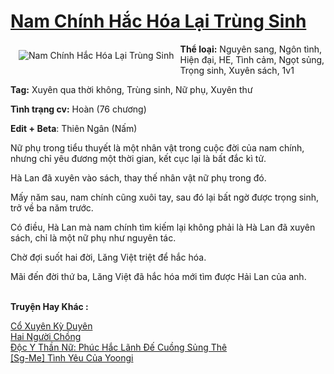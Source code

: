 <a href="https://utruyen.com/nam-chinh-hac-hoa-lai-trung-sinh/25328/" title="Nam Chính Hắc Hóa Lại Trùng Sinh"><h1>Nam Chính Hắc Hóa Lại Trùng Sinh</h1></a><div style="display:table"><img align="right" style="float: left; padding: 10px;" src="https://utruyen.com/images/story/200x260/nam-chinh-hac-hoa-lai-trung-sinh-1586090780.jpg" alt="Nam Chính Hắc Hóa Lại Trùng Sinh"><b>Thể loại:</b> Nguyên sang, Ngôn tình, Hiện đại, HE, Tình cảm, Ngọt sủng, Trọng sinh, Xuyên sách, 1v1 <p></p><b>Tag:</b> Xuyên qua thời không, Trùng sinh, Nữ phụ, Xuyên thư<p></p><b>Tình trạng cv:</b> Hoàn (76 chương)<p></p><b>Edit + Beta</b>: Thiên Ngân (Nấm)<p></p>Nữ phụ trong tiểu thuyết là một nhân vật trong cuộc đời của nam chính, nhưng chỉ yêu đương một thời gian, kết cục lại là bất đắc kì tử.<p></p>Hà Lan đã xuyên vào sách, thay thế nhân vật nữ phụ trong đó.<p></p>Mấy năm sau, nam chính cũng xuôi tay, sau đó lại bất ngờ được trọng sinh, trở về ba năm trước.<p></p>Có điều, Hà Lan mà nam chính tìm kiếm lại không phải là Hà Lan đã xuyên sách, chỉ là một nữ phụ như nguyên tác.<p></p>Chờ đợi suốt hai đời, Lăng Việt triệt để hắc hóa. <p></p>Mãi đến đời thứ ba, Lăng Việt đã hắc hóa mới tìm được Hải Lan của anh.</div><p><br><b>Truyện Hay Khác :</b></p><a href="https://utruyen.com/co-xuyen-ky-duyen/24650/" alt="Cổ Xuyên Kỳ Duyên">Cổ Xuyên Kỳ Duyên</a><br/><a href="https://github.com/quanluxury/ngontinhhot/tree/master/truyenhay/19526/" alt="Hai Người Chồng">Hai Người Chồng</a><br/><a href="https://github.com/quanluxury/truyenhot/tree/master/truyenhay/14524/" alt="Độc Y Thần Nữ: Phúc Hắc Lãnh Đế Cuồng Sủng Thê">Độc Y Thần Nữ: Phúc Hắc Lãnh Đế Cuồng Sủng Thê</a><br/><a href="https://github.com/mlquan/truyenhay/tree/master/truyenhay/24904/" alt="[Sg-Me] Tình Yêu Của Yoongi">[Sg-Me] Tình Yêu Của Yoongi</a><br/>